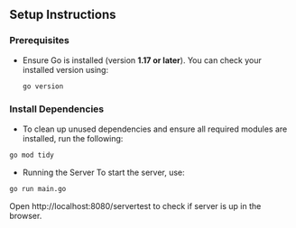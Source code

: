 ## Setup Instructions

### Prerequisites

- Ensure Go is installed (version **1.17 or later**). You can check your installed version using:

  ```bash
  go version
  ```

### Install Dependencies

- To clean up unused dependencies and ensure all required modules are installed, run the following:

```bash
go mod tidy
```

- Running the Server
  To start the server, use:

```bash
go run main.go
```

Open http://localhost:8080/servertest to check if server is up in the browser.
